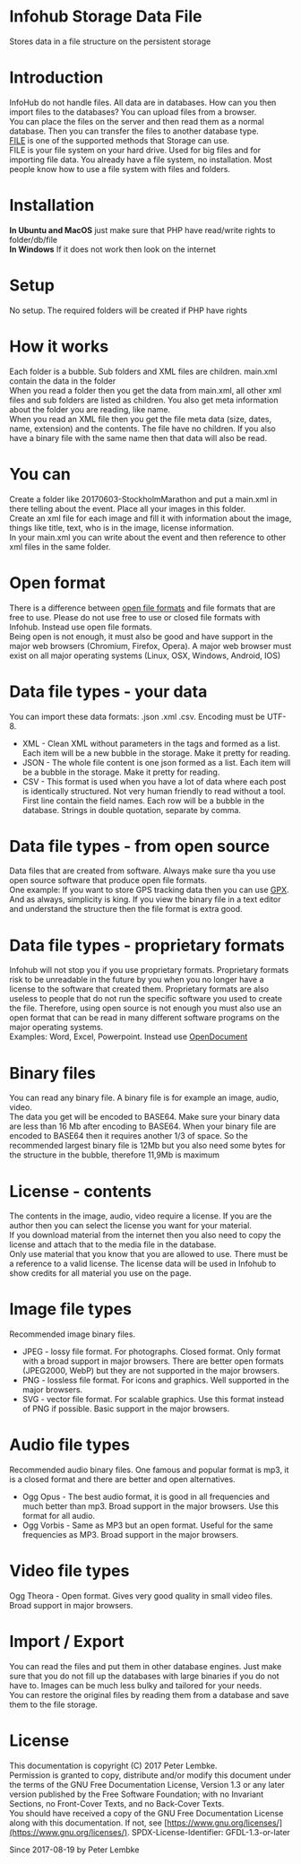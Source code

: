 # Infohub Storage Data File
Stores data in a file structure on the persistent storage  

# Introduction
InfoHub do not handle files. All data are in databases. How can you then import files to the databases? You can upload files from a browser.  
You can place the files on the server and then read them as a normal database. Then you can transfer the files to another database type.  
<a href="https://en.wikipedia.org/wiki/File_system" target="_blank">FILE</a> is one of the supported methods that Storage can use.  
FILE is your file system on your hard drive. Used for big files and for importing file data. You already have a file system, no installation. Most people know how to use a file system with files and folders.  

# Installation
__In Ubuntu and MacOS__ just make sure that PHP have read/write rights to folder/db/file  
__In Windows__ If it does not work then look on the internet  

# Setup
No setup. The required folders will be created if PHP have rights  

# How it works
Each folder is a bubble. Sub folders and XML files are children. main.xml contain the data in the folder  
When you read a folder then you get the data from main.xml, all other xml files and sub folders are listed as children. You also get meta information about the folder you are reading, like name.  
When you read an XML file then you get the file meta data (size, dates, name, extension) and the contents. The file have no children. If you also have a binary file with the same name then that data will also be read.  

# You can
Create a folder like 20170603-StockholmMarathon and put a main.xml in there telling about the event. Place all your images in this folder.  
Create an xml file for each image and fill it with information about the image, things like title, text, who is in the image, license information.  
In your main.xml you can write about the event and then reference to other xml files in the same folder.  

# Open format
There is a difference between <a href="https://en.wikipedia.org/wiki/Open_format" target_="_blank">open file formats</a> and file formats that are free to use. Please do not use free to use or closed file formats with Infohub. Instead use open file formats.  
Being open is not enough, it must also be good and have support in the major web browsers (Chromium, Firefox, Opera). A major web browser must exist on all major operating systems (Linux, OSX, Windows, Android, IOS)  

# Data file types - your data
You can import these data formats: .json .xml .csv. Encoding must be UTF-8.  
- XML - Clean XML without parameters in the tags and formed as a list. Each item will be a new bubble in the storage. Make it pretty for reading.  
- JSON - The whole file content is one json formed as a list. Each item will be a bubble in the storage. Make it pretty for reading.  
- CSV - This format is used when you have a lot of data where each post is identically structured. Not very human friendly to read without a tool. First line contain the field names. Each row will be a bubble in the database. Strings in double quotation, separate by comma.  

# Data file types - from open source
Data files that are created from software. Always make sure tha you use open source software that produce open file formats.  
One example: If you want to store GPS tracking data then you can use <a href="https://en.wikipedia.org/wiki/GPS_Exchange_Format" target_="_blank">GPX</a>.  
And as always, simplicity is king. If you view the binary file in a text editor and understand the structure then the file format is extra good.  

# Data file types - proprietary formats
Infohub will not stop you if you use proprietary formats. Proprietary formats risk to be unreadable in the future by you when you no longer have a license to the software that created them. Proprietary formats are also useless to people that do not run the specific software you used to create the file. Therefore, using open source is not enough you must also use an open format that can be read in many different software programs on the major operating systems.  
Examples: Word, Excel, Powerpoint. Instead use <a href="https://en.wikipedia.org/wiki/OpenDocument" target_="_blank">OpenDocument</a>  

# Binary files
You can read any binary file. A binary file is for example an image, audio, video.  
The data you get will be encoded to BASE64. Make sure your binary data are less than 16 Mb after encoding to BASE64. When your binary file are encoded to BASE64 then it requires another 1/3 of space. So the recommended largest binary file is 12Mb but you also need some bytes for the structure in the bubble, therefore 11,9Mb is maximum  

# License - contents
The contents in the image, audio, video require a license. If you are the author then you can select the license you want for your material.  
If you download material from the internet then you also need to copy the license and attach that to the media file in the database.  
Only use material that you know that you are allowed to use. There must be a reference to a valid license. The license data will be used in Infohub to show credits for all material you use on the page.  

# Image file types
Recommended image binary files.  
- JPEG - lossy file format. For photographs. Closed format. Only format with a broad support in major browsers. There are better open formats (JPEG2000, WebP) but they are not supported in the major browsers.  
- PNG - lossless file format. For icons and graphics. Well supported in the major browsers.  
- SVG - vector file format. For scalable graphics. Use this format instead of PNG if possible. Basic support in the major browsers.  

# Audio file types
Recommended audio binary files. One famous and popular format is mp3, it is a closed format and there are better and open alternatives.  
- Ogg Opus - The best audio format, it is good in all frequencies and much better than mp3. Broad support in the major browsers. Use this format for all audio.  
- Ogg Vorbis - Same as MP3 but an open format. Useful for the same frequencies as MP3. Broad support in the major browsers.  

# Video file types
Ogg Theora - Open format. Gives very good quality in small video files. Broad support in major browsers.  

# Import / Export
You can read the files and put them in other database engines. Just make sure that you do not fill up the databases with large binaries if you do not have to. Images can be much less bulky and tailored for your needs.  
You can restore the original files by reading them from a database and save them to the file storage.  

# License
This documentation is copyright (C) 2017 Peter Lembke.  
Permission is granted to copy, distribute and/or modify this document under the terms of the GNU Free Documentation License, Version 1.3 or any later version published by the Free Software Foundation; with no Invariant Sections, no Front-Cover Texts, and no Back-Cover Texts.  
You should have received a copy of the GNU Free Documentation License along with this documentation. If not, see [https://www.gnu.org/licenses/](https://www.gnu.org/licenses/).  SPDX-License-Identifier: GFDL-1.3-or-later  

Since 2017-08-19 by Peter Lembke  
